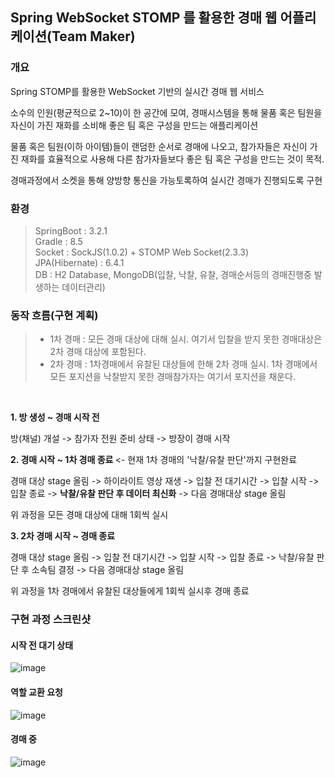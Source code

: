 ## Spring WebSocket STOMP 를 활용한 경매 웹 어플리케이션(Team Maker) ##

### 개요 ###
Spring STOMP를 활용한 WebSocket 기반의 실시간 경매 웹 서비스

소수의 인원(평균적으로 2~10)이 한 공간에 모여, 경매시스템을 통해 물품 혹은 팀원을 자신이 가진 재화를 소비해 좋은 팀 혹은 구성을 만드는 애플리케이션

물품 혹은 팀원(이하 아이템)들이 랜덤한 순서로 경매에 나오고, 참가자들은 자신이 가진 재화를 효율적으로 사용해 다른 참가자들보다 좋은 팀 혹은 구성을 만드는 것이 목적.

경매과정에서 소켓을 통해 양방향 통신을 가능토록하여 실시간 경매가 진행되도록 구현 


### 환경 ###

> SpringBoot : 3.2.1  
> Gradle : 8.5  
> Socket : SockJS(1.0.2) + STOMP Web Socket(2.3.3)  
> JPA(Hibernate) : 6.4.1    
> DB : H2 Database, MongoDB(입찰, 낙찰, 유찰, 경매순서등의 경매진행중 발생하는 데이터관리)

### 동작 흐름(구현 계획) ###

> * 1차 경매 : 모든 경매 대상에 대해 실시. 여기서 입찰을 받지 못한 경매대상은 2차 경매 대상에 포함된다.
> * 2차 경매 : 1차경매에서 유찰된 대상들에 한해 2차 경매 실시. 1차 경매에서 모든 포지션을 낙찰받지 못한 경매참가자는 여기서 포지션을 채운다.  
  
<br>

<b> 1. 방 생성 ~ 경매 시작 전 </b>

방(채널) 개설 -> 참가자 전원 준비 상태 -> 방장이 경매 시작

<b> 2. 경매 시작 ~ 1차 경매 종료 </b>   <- 현재 1차 경매의 '낙찰/유찰 판단'까지 구현완료 

경매 대상 stage 올림 -> 하이라이트 영상 재생 -> 입찰 전 대기시간 -> 입찰 시작 -> 입찰 종료 -> <strong>낙찰/유찰 판단 후 데이터 최신화</strong>
-> 다음 경매대상 stage 올림

위 과정을 모든 경매 대상에 대해 1회씩 실시

<b> 3. 2차 경매 시작 ~ 경매 종료 </b>

경매 대상 stage 올림 -> 입찰 전 대기시간 -> 입찰 시작 -> 입찰 종료 -> 낙찰/유찰 판단 후 소속팀 결정
-> 다음 경매대상 stage 올림

위 과정을 1차 경매에서 유찰된 대상들에게 1회씩 실시후 경매 종료

### 구현 과정 스크린샷 ###

#### 시작 전 대기 상태 ####
![image](https://github.com/sungwoon129/TeamMaker/assets/43958570/19018793-dea5-4233-8be3-16e4214f0e89)

#### 역할 교환 요청 ####
![image](https://github.com/sungwoon129/TeamMaker/assets/43958570/0e41f024-5326-43f1-85e9-14227c07a7bd)

#### 경매 중 ####
![image](https://github.com/sungwoon129/TeamMaker/assets/43958570/a017ecbc-d048-46e4-933b-83d928151a0c)